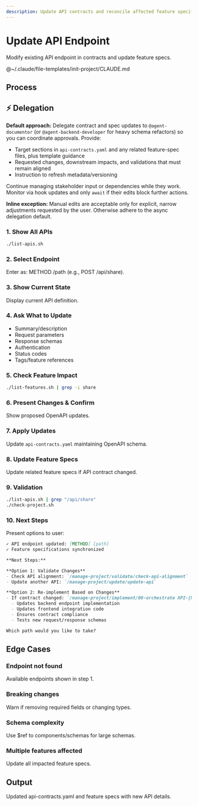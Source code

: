 ```yaml
---
description: Update API contracts and reconcile affected feature specifications
---
```


# Update API Endpoint

Modify existing API endpoint in contracts and update feature specs.

@~/.claude/file-templates/init-project/CLAUDE.md

## Process

## ⚡ Delegation

**Default approach:** Delegate contract and spec updates to `@agent-documentor` (or `@agent-backend-developer` for heavy schema refactors) so you can coordinate approvals. Provide:
- Target sections in `api-contracts.yaml` and any related feature-spec files, plus template guidance
- Requested changes, downstream impacts, and validations that must remain aligned
- Instruction to refresh metadata/versioning

Continue managing stakeholder input or dependencies while they work. Monitor via hook updates and only `await` if their edits block further actions.

**Inline exception:** Manual edits are acceptable only for explicit, narrow adjustments requested by the user. Otherwise adhere to the async delegation default.

### 1. Show All APIs
```bash
./list-apis.sh
```

### 2. Select Endpoint
Enter as: METHOD /path (e.g., POST /api/share).

### 3. Show Current State
Display current API definition.

### 4. Ask What to Update
- Summary/description
- Request parameters
- Response schemas
- Authentication
- Status codes
- Tags/feature references

### 5. Check Feature Impact
```bash
./list-features.sh | grep -i share
```

### 6. Present Changes & Confirm
Show proposed OpenAPI updates.

### 7. Apply Updates
Update `api-contracts.yaml` maintaining OpenAPI schema.

### 8. Update Feature Specs
Update related feature specs if API contract changed.

### 9. Validation
```bash
./list-apis.sh | grep "/api/share"
./check-project.sh
```

### 10. Next Steps

Present options to user:

```markdown
✓ API endpoint updated: [METHOD] [path]
✓ Feature specifications synchronized

**Next Steps:**

**Option 1: Validate Changes**
- Check API alignment: `/manage-project/validate/check-api-alignment`
- Update another API: `/manage-project/update/update-api`

**Option 2: Re-implement Based on Changes**
- If contract changed: `/manage-project/implement/00-orchestrate API-[METHOD]-[path]`
  - Updates backend endpoint implementation
  - Updates frontend integration code
  - Ensures contract compliance
  - Tests new request/response schemas

Which path would you like to take?
```

## Edge Cases

### Endpoint not found
Available endpoints shown in step 1.

### Breaking changes
Warn if removing required fields or changing types.

### Schema complexity
Use $ref to components/schemas for large schemas.

### Multiple features affected
Update all impacted feature specs.

## Output
Updated api-contracts.yaml and feature specs with new API details.
